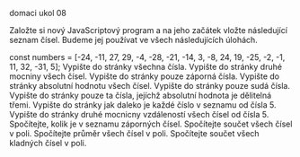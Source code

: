domaci ukol 08

Založte si nový JavaScriptový program a na jeho začátek vložte následující seznam čísel. Budeme jej používat ve všech následujících úlohách.

const numbers = [-24, -11, 27, 29, -4, -28, -21, -14, 3, -8, 24, 19, -25, -2, -1, 11, 32, -31, 5];
Vypište do stránky všechna čísla.
Vypište do stránky druhé mocniny všech čísel.
Vypište do stránky pouze záporná čísla.
Vypište do stránky absolutní hodnotu všech čísel.
Vypište do stránky pouze sudá čísla.
Vypište do stránky pouze ta čísla, jejíchž absolutní hodnota je dělitelná třemi.
Vypište do stránky jak daleko je každé číslo v seznamu od čísla 5.
Vypište do stránky druhé mocnicny vzdáleností všech čísel od čísla 5.
Spočítejte, kolik je v seznamu záporných čísel.
Spočítejte součet všech čísel v poli.
Spočítejte průměr všech čísel v poli.
Spočítejte součet všech kladných čísel v poli.

